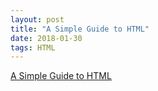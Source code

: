 ```yaml
---
layout: post
title: "A Simple Guide to HTML"
date: 2018-01-30
tags: HTML
---
```


[A Simple Guide to HTML ](http://www.simplehtmlguide.com/)
